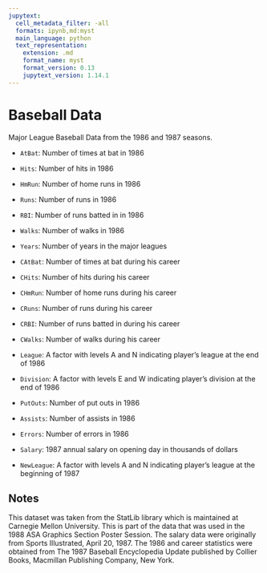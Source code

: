 ```yaml
---
jupytext:
  cell_metadata_filter: -all
  formats: ipynb,md:myst
  main_language: python
  text_representation:
    extension: .md
    format_name: myst
    format_version: 0.13
    jupytext_version: 1.14.1
---
```


# Baseball Data

Major League Baseball Data from the 1986 and 1987 seasons.

- `AtBat`: Number of times at bat in 1986

- `Hits`: Number of hits in 1986

- `HmRun`: Number of home runs in 1986

- `Runs`: Number of runs in 1986

- `RBI`: Number of runs batted in in 1986

- `Walks`: Number of walks in 1986

- `Years`: Number of years in the major leagues

- `CAtBat`: Number of times at bat during his career

- `CHits`: Number of hits during his career

- `CHmRun`: Number of home runs during his career

- `CRuns`: Number of runs during his career

- `CRBI`: Number of runs batted in during his career

- `CWalks`: Number of walks during his career

- `League`: A factor with levels A and N indicating player’s league at the end of 1986

- `Division`: A factor with levels E and W indicating player’s division at the end of 1986

- `PutOuts`: Number of put outs in 1986

- `Assists`: Number of assists in 1986

- `Errors`: Number of errors in 1986

- `Salary`: 1987 annual salary on opening day in thousands of dollars

- `NewLeague`: A factor with levels A and N indicating player’s league at the beginning of 1987

## Notes

This dataset was taken from the StatLib library which is maintained at
Carnegie Mellon University. This is part of the data that was
used in the 1988 ASA Graphics Section Poster Session. The salary
data were originally from Sports Illustrated, April 20, 1987. The
1986 and career statistics were obtained from The 1987 Baseball
Encyclopedia Update published by Collier Books, Macmillan
Publishing Company, New York.

